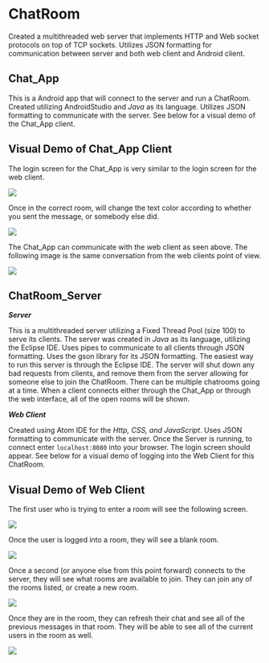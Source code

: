 # ChatRoom

Created a multithreaded web server that implements HTTP and Web socket protocols on top of TCP sockets. Utilizes JSON formatting for communication between server and both web client and Android client.

## Chat_App

This is a Android app that will connect to the server and run a ChatRoom. Created utilizing AndroidStudio and *Java* as its language. Utilizes JSON formatting to communicate with the server. See below for a visual demo of the Chat_App client.

## Visual Demo of Chat_App Client

The login screen for the Chat_App is very similar to the login screen for the web client.

<img src="https://github.com/w-aldrich/schoolHighlights/tree/master/ChatRoom/DemoPictures/AndroidLogin.png"/>

Once in the correct room, will change the text color according to whether you sent the message, or somebody else did.

<img src="https://github.com/w-aldrich/schoolHighlights/tree/master/ChatRoom/DemoPictures/AndroidText.png"/>

The Chat_App can communicate with the web client as seen above. The following image is the same conversation from the web clients point of view.

<img src="https://github.com/w-aldrich/schoolHighlights/tree/master/ChatRoom/DemoPictures/WebToAndroid.png"/>

## ChatRoom_Server

***Server***

This is a multithreaded server utilizing a Fixed Thread Pool (size 100) to serve its clients. The server was created in *Java* as its language, utilizing the Eclipse IDE. Uses pipes to communicate to all clients through JSON formatting. Uses the gson library for its JSON formatting. The easiest way to run this server is through the Eclipse IDE. The server will shut down any bad requests from clients, and remove them from the server allowing for someone else to join the ChatRoom. There can be multiple chatrooms going at a time. When a client connects either through the Chat_App or through the web interface, all of the open rooms will be shown.

***Web Client***

Created using Atom IDE for the *Http, CSS, and JavaScript*. Uses JSON formatting to communicate with the server. Once the Server is running, to connect enter `localhost:8080` into your browser. The login screen should appear. See below for a visual demo of logging into the Web Client for this ChatRoom.


## Visual Demo of Web Client

The first user who is trying to enter a room will see the following screen.

<img src="https://github.com/w-aldrich/schoolHighlights/tree/master/ChatRoom/DemoPictures/FirstUserLogin.png"/>

Once the user is logged into a room, they will see a blank room.

<img src="https://github.com/w-aldrich/schoolHighlights/tree/master/ChatRoom/DemoPictures/FirstUserBlankRoom.png"/>

Once a second (or anyone else from this point forward) connects to the server, they will see what rooms are available to join. They can join any of the rooms listed, or create a new room.

<img src="https://github.com/w-aldrich/schoolHighlights/tree/master/ChatRoom/DemoPictures/SecondUserLogin.png"/>

Once they are in the room, they can refresh their chat and see all of the previous messages in that room. They will be able to see all of the current users in the room as well.

<img src="https://github.com/w-aldrich/schoolHighlights/tree/master/ChatRoom/DemoPictures/ChatRoomExample.png"/>
